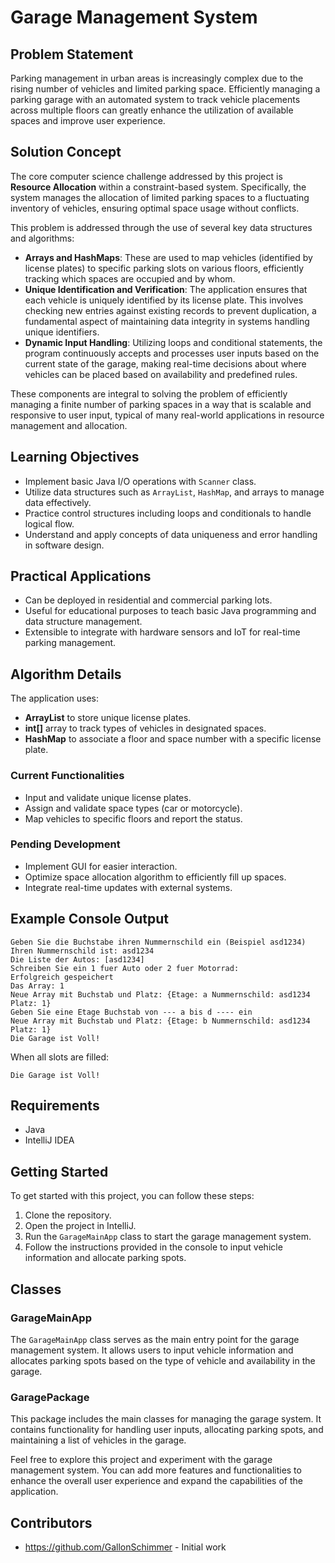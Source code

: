 # Garage Management System

## Problem Statement

Parking management in urban areas is increasingly complex due to the rising number of vehicles and limited parking space. Efficiently managing a parking garage with an automated system to track vehicle placements across multiple floors can greatly enhance the utilization of available spaces and improve user experience.

## Solution Concept

The core computer science challenge addressed by this project is **Resource Allocation** within a constraint-based system. Specifically, the system manages the allocation of limited parking spaces to a fluctuating inventory of vehicles, ensuring optimal space usage without conflicts.

This problem is addressed through the use of several key data structures and algorithms:
- **Arrays and HashMaps**: These are used to map vehicles (identified by license plates) to specific parking slots on various floors, efficiently tracking which spaces are occupied and by whom.
- **Unique Identification and Verification**: The application ensures that each vehicle is uniquely identified by its license plate. This involves checking new entries against existing records to prevent duplication, a fundamental aspect of maintaining data integrity in systems handling unique identifiers.
- **Dynamic Input Handling**: Utilizing loops and conditional statements, the program continuously accepts and processes user inputs based on the current state of the garage, making real-time decisions about where vehicles can be placed based on availability and predefined rules.

These components are integral to solving the problem of efficiently managing a finite number of parking spaces in a way that is scalable and responsive to user input, typical of many real-world applications in resource management and allocation.


## Learning Objectives

- Implement basic Java I/O operations with `Scanner` class.
- Utilize data structures such as `ArrayList`, `HashMap`, and arrays to manage data effectively.
- Practice control structures including loops and conditionals to handle logical flow.
- Understand and apply concepts of data uniqueness and error handling in software design.

## Practical Applications

- Can be deployed in residential and commercial parking lots.
- Useful for educational purposes to teach basic Java programming and data structure management.
- Extensible to integrate with hardware sensors and IoT for real-time parking management.

## Algorithm Details

The application uses:
- **ArrayList** to store unique license plates.
- **int[]** array to track types of vehicles in designated spaces.
- **HashMap** to associate a floor and space number with a specific license plate.

### Current Functionalities

- Input and validate unique license plates.
- Assign and validate space types (car or motorcycle).
- Map vehicles to specific floors and report the status.

### Pending Development

- Implement GUI for easier interaction.
- Optimize space allocation algorithm to efficiently fill up spaces.
- Integrate real-time updates with external systems.

## Example Console Output

```console
Geben Sie die Buchstabe ihren Nummernschild ein (Beispiel asd1234)
Ihren Nummernschild ist: asd1234
Die Liste der Autos: [asd1234]
Schreiben Sie ein 1 fuer Auto oder 2 fuer Motorrad:
Erfolgreich gespeichert
Das Array: 1
Neue Array mit Buchstab und Platz: {Etage: a Nummernschild: asd1234  Platz: 1}
Geben Sie eine Etage Buchstab von --- a bis d ---- ein
Neue Array mit Buchstab und Platz: {Etage: b Nummernschild: asd1234  Platz: 1}
Die Garage ist Voll!
```

When all slots are filled:
```
Die Garage ist Voll!
```

## Requirements

- Java
- IntelliJ IDEA

## Getting Started

To get started with this project, you can follow these steps:

1. Clone the repository.
2. Open the project in IntelliJ.
3. Run the `GarageMainApp` class to start the garage management system.
4. Follow the instructions provided in the console to input vehicle information and allocate parking spots.

## Classes

### GarageMainApp

The `GarageMainApp` class serves as the main entry point for the garage management system. It allows users to input vehicle information and allocates parking spots based on the type of vehicle and availability in the garage.

### GaragePackage

This package includes the main classes for managing the garage system. It contains functionality for handling user inputs, allocating parking spots, and maintaining a list of vehicles in the garage.

Feel free to explore this project and experiment with the garage management system. You can add more features and functionalities to enhance the overall user experience and expand the capabilities of the application.



## Contributors

- https://github.com/GallonSchimmer - Initial work

